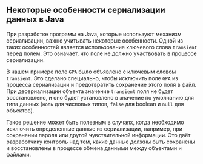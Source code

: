 ## Некоторые особенности сериализации данных в Java

При разработке программ на Java, которые используют механизм сериализации, важно учитывать некоторые особенности. Одной из таких особенностей является использование ключевого слова `transient` перед полем. Это означает, что поле не должно участвовать в процессе сериализации.

В нашем примере поле `GPA` было объявлено с ключевым словом `transient`. Это сделано специально, чтобы исключить поле `GPA` из процесса сериализации и предотвратить сохранение этого поля в файл. При десериализации объекта значение `transient` поля не будет восстановлено, и оно будет установлено в значение по умолчанию для типа данных (`ноль` для числовых типов, `false` для boolean и `null` для объектов).

Такое решение может быть полезным в случаях, когда необходимо исключить определенные данные из сериализации, например, при сохранении пароля или другой чувствительной информации. Это даёт разработчику контроль над тем, какие данные должны быть сохранены и восстановлены в процессе обмена данными между объектами и файлами.